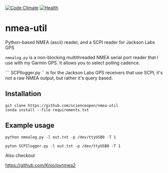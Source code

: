 [![Code Climate](https://codeclimate.com/github/scienceopen/nmeautils/badges/gpa.svg)](https://codeclimate.com/github/scienceopen/nmeautils)
[![Health](https://landscape.io/github/scienceopen/nmeautils/master/landscape.png)](https://landscape.io/github/scienceopen/nmeautils/master)

nmea-util
=========

Python-based NMEA (ascii) reader, and a SCPI reader for Jackson Labs GPS

``` nmealog.py ``` is a non-blocking multithreaded NMEA serial port reader 
that I use with my Garmin GPS. It allows you to select polling cadence.

``` SCPIlogger.py `` is for the Jackson Labs GPS receivers that use SCPI, it's not a raw NMEA output, but rather it's query based.

Installation
------------
```
git clone https://github.com/scienceopen/nmea-util
conda install --file requirements.txt
```

Example usage
-------------
```
python nmealog.py -l out.txt -p /dev/ttyUSB0 -T 1
```

```
pyton SCPIlogger.py -l out.txt -p /dev/ttyUSB0 -T 1
```



Also checkout

https://github.com/Knio/pynmea2
